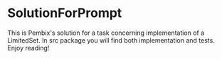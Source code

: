 # SolutionForPrompt
This is Pembix's solution for a task concerning implementation of a LimitedSet<T>. 
In src package you will find both implementation and tests. Enjoy reading!
